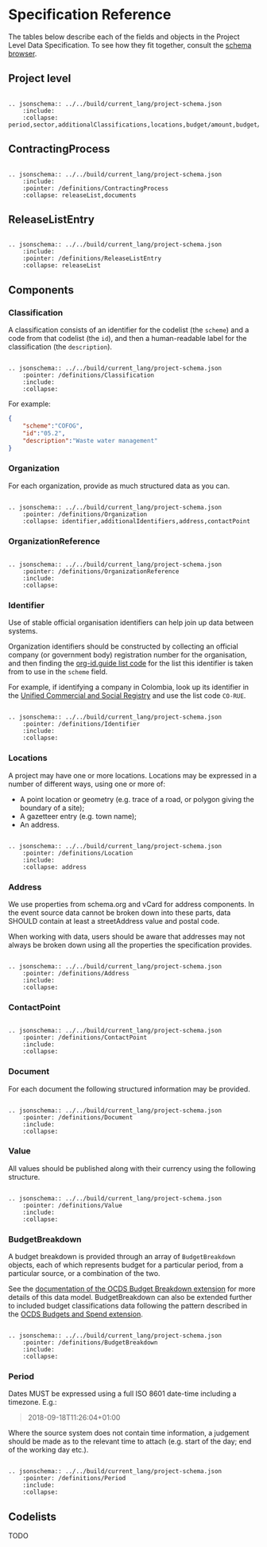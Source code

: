 <style><!--
.wy-nav-content {
    max-width: 1200px;
}
--></style>

# Specification Reference

The tables below describe each of the fields and objects in the Project Level Data Specification. To see how they fit together, consult the [schema browser](schema.md).

## Project level

```eval_rst

.. jsonschema:: ../../build/current_lang/project-schema.json
    :include: 
    :collapse: period,sector,additionalClassifications,locations,budget/amount,budget/budgetBreakdown,parties,documents,contractingProcesses
```

## ContractingProcess


```eval_rst

.. jsonschema:: ../../build/current_lang/project-schema.json
    :include: 
    :pointer: /definitions/ContractingProcess
    :collapse: releaseList,documents

```


## ReleaseListEntry

```eval_rst

.. jsonschema:: ../../build/current_lang/project-schema.json
    :include: 
    :pointer: /definitions/ReleaseListEntry
    :collapse: releaseList

```


## Components

### Classification

A classification consists of an identifier for the codelist (the `scheme`) and a code from that codelist (the `id`), and then a human-readable label for the classification (the `description`). 

```eval_rst

.. jsonschema:: ../../build/current_lang/project-schema.json
    :pointer: /definitions/Classification
    :include: 
    :collapse: 

```

For example:

```json
{
    "scheme":"COFOG",
    "id":"05.2",
    "description":"Waste water management"
}
```

### Organization

For each organization, provide as much structured data as you can.

```eval_rst

.. jsonschema:: ../../build/current_lang/project-schema.json
    :pointer: /definitions/Organization
    :collapse: identifier,additionalIdentifiers,address,contactPoint

```

### OrganizationReference

```eval_rst

.. jsonschema:: ../../build/current_lang/project-schema.json
    :pointer: /definitions/OrganizationReference
    :include: 
    :collapse: 

```

### Identifier

Use of stable official organisation identifiers can help join up data between systems. 

Organization identifiers should be constructed by collecting an official company (or government body) registration number for the organisation, and then finding the [org-id.guide list code](http://www.org-id.guide) for the list this identifier is taken from to use in the `scheme` field. 

For example, if identifying a company in Colombia, look up its identifier in the [Unified Commercial and Social Registry](http://org-id.guide/list/CO-RUE) and use the list code `CO-RUE`. 

```eval_rst

.. jsonschema:: ../../build/current_lang/project-schema.json
    :pointer: /definitions/Identifier
    :include: 
    :collapse: 

```


### Locations

A project may have one or more locations. Locations may be expressed in a number of different ways, using one or more of:

* A point location or geometry (e.g. trace of a road, or polygon giving the boundary of a site);
* A gazetteer entry (e.g. town name);
* An address.

```eval_rst

.. jsonschema:: ../../build/current_lang/project-schema.json
    :pointer: /definitions/Location
    :include: 
    :collapse: address

```

### Address

We use properties from schema.org and vCard for address components. In the event source data cannot be broken down into these parts, data SHOULD contain at least a streetAddress value and postal code. 

When working with data, users should be aware that addresses may not always be broken down using all the properties the specification provides.

```eval_rst

.. jsonschema:: ../../build/current_lang/project-schema.json
    :pointer: /definitions/Address
    :include: 
    :collapse: 

```

### ContactPoint

```eval_rst

.. jsonschema:: ../../build/current_lang/project-schema.json
    :pointer: /definitions/ContactPoint
    :include: 
    :collapse: 

```

### Document

For each document the following structured information may be provided. 

```eval_rst

.. jsonschema:: ../../build/current_lang/project-schema.json
    :pointer: /definitions/Document
    :include: 
    :collapse: 

```


### Value

All values should be published along with their currency using the following structure. 

```eval_rst

.. jsonschema:: ../../build/current_lang/project-schema.json
    :pointer: /definitions/Value
    :include: 
    :collapse: 

```


### BudgetBreakdown

A budget breakdown is provided through an array of `BudgetBreakdown` objects, each of which represents budget for a particular period, from a particular source, or a combination of the two. 

See the [documentation of the OCDS Budget Breakdown extension](https://github.com/open-contracting/ocds_budget_breakdown_extension) for more details of this data model. BudgetBreakdown can also be extended further to included budget classifications data following the pattern described in the [OCDS Budgets and Spend extension](https://github.com/open-contracting/ocds_budget_and_spend_extension).

```eval_rst

.. jsonschema:: ../../build/current_lang/project-schema.json
    :pointer: /definitions/BudgetBreakdown
    :include: 
    :collapse: 

```

### Period

Dates MUST be expressed using a full ISO 8601 date-time including a timezone. E.g.:

> 2018-09-18T11:26:04+01:00

Where the source system does not contain time information, a judgement should be made as to the relevant time to attach (e.g. start of the day; end of the working day etc.). 

```eval_rst

.. jsonschema:: ../../build/current_lang/project-schema.json
    :pointer: /definitions/Period
    :include: 
    :collapse: 

```

## Codelists

TODO

